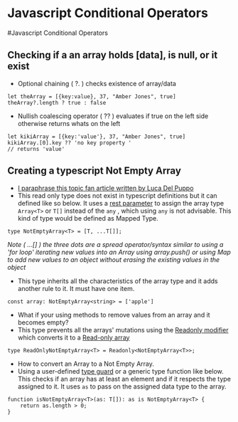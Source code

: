 # Javascript Conditional Operators
#Javascript Conditional Operators

## Checking if a an array holds [data], is null, or it exist
- Optional chaining ( ?. ) checks existence of array/data
``` 
let theArray = [{key:value}, 37, "Amber Jones", true]
theArray?.length ? true : false
```
- Nullish coalescing operator ( ?? ) evaluates if true on the left side otherwise returns whats on the left
```
let kikiArray = [{key:'value'}, 37, "Amber Jones", true]
kikiArray.[0].key ?? 'no key property '
// returns 'value'
```

## Creating a typescript Not Empty Array 
- [I paraphrase this topic fan article written by Luca Del Puppo](https://dev.to/this-is-learning/typescript-readonlynotemptyarray-2id7)
- This read only type does not exist in typescript definitions but it can defined like so below. It uses a [rest parameter](https://www.typescriptlang.org/docs/handbook/2/mapped-types.html#key-remapping-via-as) to assign the array type `Array<T>` or `T[]` instead of the `any` , which using `any` is not advisable. This kind of type would be defined as Mapped Type. 
```
type NotEmptyArray<T> = [T, ...T[]];
```
*Note ( ...[] ) the three dots are a spread operator/syntax similar to using a 'for loop' iterating new values into an Array using array.push() or using Map to add new values to an object without erasing the existing values in the object*

- This type inherits all the characteristics of the array type and it adds another rule to it. It must have one item.
```
const array: NotEmptyArray<string> = ['apple']
```

- What if your using methods to remove values from an array and it becomes empty?
- This type prevents all the arrays' mutations using the [Readonly modifier](https://www.typescriptlang.org/docs/handbook/2/objects.html#readonly-properties) which converts it to a  [Read-only array](https://www.typescriptlang.org/docs/handbook/2/objects.html#the-readonlyarray-type)
```
type ReadOnlyNotEmptyArray<T> = Readonly<NotEmptyArray<T>>;
```

- How to convert an Array to a Not Empty Array. 
- Using a user-defined [type guard](https://www.typescriptlang.org/docs/handbook/advanced-types.html) or a generic type function like below. This checks if an array has at least an element and if it respects the type assigned to it. It uses `as` to pass on the assigned data type to the array.   
```
function isNotEmptyArray<T>(as: T[]): as is NotEmptyArray<T> {
	return as.length > 0;
}
```